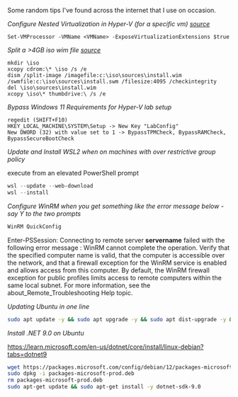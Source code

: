 Some random tips I've found across the internet that I use on occasion.

*Configure Nested Virtualization in Hyper-V (for a specific vm) [source](https://docs.microsoft.com/en-us/virtualization/hyper-v-on-windows/user-guide/nested-virtualization)*

```
Set-VMProcessor -VMName <VMName> -ExposeVirtualizationExtensions $true
```

*Split a >4GB iso wim file [source](https://www.neowin.net/forum/topic/1242296-windows-server-2012-r2-dc-edition-uefi-install-nightmare/?do=findComment&comment=596707506)*

```
mkdir \iso
xcopy cdrom:\* \iso /s /e
dism /split-image /imagefile:c:\iso\sources\install.wim /swmfile:c:\iso\sources\install.swm /filesize:4095 /checkintegrity
del \iso\sources\install.wim
xcopy \iso\* thumbdrive:\ /s /e
```

*Bypass Windows 11 Requirements for Hyper-V lab setup*

```
regedit (SHIFT+F10)
HKEY_LOCAL_MACHINE\SYSTEM\Setup -> New Key "LabConfig"
New DWORD (32) with value set to 1 -> BypassTPMCheck, BypassRAMCheck, BypassSecureBootCheck
```

*Update and Install WSL2 when on machines with over restrictive group policy*

execute from an elevated PowerShell prompt

```powershell
wsl --update --web-download
wsl --install
```

*Configure WinRM when you get something like the error message below - say Y to the two prompts*

```powershell
WinRM QuickConfig
```

Enter-PSSession: Connecting to remote server **servername** failed with the following error message : WinRM cannot complete the operation. Verify that the specified computer name is valid, that the computer is accessible over the network, and that a firewall exception for the WinRM service is enabled and allows access from this computer. By default, the WinRM firewall exception for public profiles limits access to remote computers within the same local subnet. For more information, see the about_Remote_Troubleshooting Help topic.

*Updating Ubuntu in one line*

```bash
sudo apt update -y && sudo apt upgrade -y && sudo apt dist-upgrade -y && sudo apt autoremove -y && sudo apt auto-clean -y
```

*Install .NET 9.0 on Ubuntu*

https://learn.microsoft.com/en-us/dotnet/core/install/linux-debian?tabs=dotnet9

```bash
wget https://packages.microsoft.com/config/debian/12/packages-microsoft-prod.deb -O packages-microsoft-prod.deb
sudo dpkg -i packages-microsoft-prod.deb
rm packages-microsoft-prod.deb
sudo apt-get update && sudo apt-get install -y dotnet-sdk-9.0
```
